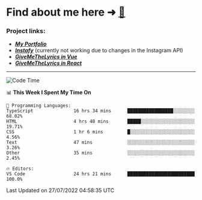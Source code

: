 # Find about me here ➜ [🧑](https://pauabella.dev)

### Project links:
- ***[My Portfolio](https://pauabella.dev)***
- ***[Instafy](https://instafy.me)*** (currently not working due to changes in the Instagram API)
- ***[GiveMeTheLyrics in Vue](https://lyrics.pauabella.dev)***
- ***[GiveMeTheLyrics in React](https://pauabella.dev/GiveMeTheLyrics)***

---
<!--START_SECTION:waka-->
![Code Time](http://img.shields.io/badge/Code%20Time-1%2C320%20hrs%205%20mins-blue)

📊 **This Week I Spent My Time On** 

```text
💬 Programming Languages: 
TypeScript               16 hrs 34 mins      █████████████████░░░░░░░░   68.02% 
HTML                     4 hrs 48 mins       █████░░░░░░░░░░░░░░░░░░░░   19.71% 
CSS                      1 hr 6 mins         █░░░░░░░░░░░░░░░░░░░░░░░░   4.56% 
Text                     47 mins             ░░░░░░░░░░░░░░░░░░░░░░░░░   3.26% 
Other                    35 mins             ░░░░░░░░░░░░░░░░░░░░░░░░░   2.45%

🔥 Editors: 
VS Code                  24 hrs 21 mins      █████████████████████████   100.0%

```


 Last Updated on 27/07/2022 04:58:35 UTC
<!--END_SECTION:waka-->
